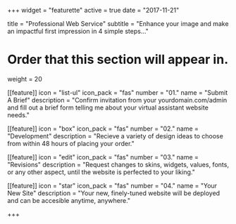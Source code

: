 +++
widget = "featurette"
active = true
date = "2017-11-21"

title = "Professional Web Service"
subtitle = "Enhance your image and make an impactful first impression in 4 simple steps…"

# Order that this section will appear in.
weight = 20

[[feature]]
  icon = "list-ul"
  icon_pack = "fas"
  number = "01."
  name = "Submit A Brief"
  description = "Confirm invitation from your yourdomain.com/admin and fill out a brief form telling me about your virtual assistant website needs."
  
[[feature]]
  icon = "box"
  icon_pack = "fas"
  number = "02."
  name = "Development"
  description = "Recieve a variety of design ideas to choose from within 48 hours of placing your order."
  
[[feature]]
  icon = "edit"
  icon_pack = "fas"
  number = "03."
  name = "Revisions"
  description = "Request changes to skins, widgets, values, fonts, or any other aspect, until the website is perfected to your liking."    

[[feature]]
  icon = "star"
  icon_pack = "fas"
  number = "04."
  name = "Your New Site"
  description = "Your new, finely-tuned website will be deployed and can be accesible anytime, anywhere."
  
+++
